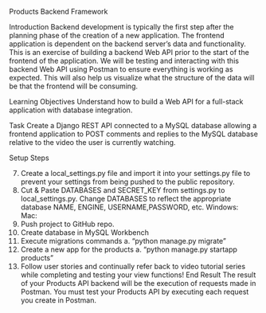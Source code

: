 Products Backend Framework

Introduction
Backend development is typically the first step after the planning phase of the creation of a new application. The frontend application is dependent on the backend server’s data and functionality. This is an exercise of building a backend Web API prior to the start of the frontend of the application. We will be testing and interacting with this backend Web API using Postman to ensure everything is working as expected. This will also help us visualize what the structure of the data will be that the frontend will be consuming.

Learning Objectives
Understand how to build a Web API for a full-stack application with database integration.

Task 
Create a Django REST API connected to a MySQL database allowing a frontend application to POST comments and replies to the MySQL database relative to the video the user is currently watching.

Setup Steps
<!-- 1.	Make a GitHub Repository (** with Python gitignore **)  -->
<!-- 2.	Clone down repository to local computer -->
<!-- 3.	Open folder in VS code and create/activate a local venv -->
<!-- a.	“pipenv install” -->
<!-- b.	“pipenv shell” -->
<!-- 4.	Select the correct Python interpreter for the project (See video in class channel) -->
<!-- 5.	Install all necessary packages -->
<!-- a.	“pipenv install django” -->
<!-- b.	“pipenv install djangorestframework” -->
<!-- c.	WINDOWS- “pipenv install mysqlclient” -->
<!-- d.	MAC - “pipenv install mysql-connector-python==8.0.26” -->
<!-- 6.	Create an initial Django project  -->
<!-- a.	“django-admin startproject products_project .” -->
7.	Create a local_settings.py file and import it into your settings.py file to prevent your settings from being pushed to the public repository. 
8.	Cut & Paste DATABASES and SECRET_KEY from settings.py to local_settings.py. Change DATABASES to reflect the appropriate database NAME, ENGINE, USERNAME,PASSWORD, etc.
Windows:  
Mac:  
9.	Push project to GitHub repo.
10.	Create database in MySQL Workbench
11.	Execute migrations commands
a.	“python manage.py migrate”
12.	Create a new app for the products
a.	“python manage.py startapp products”
13.	Follow user stories and continually refer back to video tutorial series while completing and testing your view functions!
End Result
The result of your Products API backend will be the execution of requests made in Postman.
You must test your Products API by executing each request you create in Postman. 

